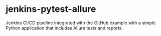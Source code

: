 # jenkins-pytest-allure
Jenkins CI/CD pipeline integrated with the GitHub example with a simple Python application that includes Allure tests and reports.
